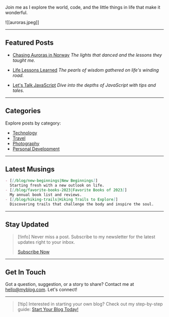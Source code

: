 
Join me as I explore the world, code, and the little things in life that make it wonderful.

![[auroras.jpeg]]

---

## Featured Posts

- [Chasing Auroras in Norway](Chasing%20Auroras%20in%20Norway.md)
  _The lights that danced and the lessons they taught me._
  
- [Life Lessons Learned](Life%20Lessons%20Learned.md)
  _The pearls of wisdom gathered on life's winding road._

- [Let's Talk JavaScript](JavaScript%20Tips.md)
  _Dive into the depths of JavaScript with tips and tales._

---

## Categories

Explore posts by category:

- [Technology](/blog/category/technology)
- [Travel](/blog/category/travel)
- [Photography](/blog/category/photography)
- [Personal Development](/blog/category/personal-development)

---

## Latest Musings

```md
- [[/blog/new-beginnings|New Beginnings]]
  Starting fresh with a new outlook on life.
- [[/blog/favorite-books-2023|Favorite Books of 2023]]
  My annual book list and reviews.
- [[/blog/hiking-trails|Hiking Trails to Explore]]
  Discovering trails that challenge the body and inspire the soul.
```

---

## Stay Updated

> [!info] Never miss a post. Subscribe to my newsletter for the latest updates right to your inbox.
>
> [Subscribe Now](/subscribe)

---

## Get In Touch

Got a question, suggestion, or a story to share? Contact me at [hello@myblog.com](mailto:hello@myblog.com). Let's connect!

---

> [!tip] Interested in starting your own blog? Check out my step-by-step guide: [Start Your Blog Today!](/blog/start-blogging)

